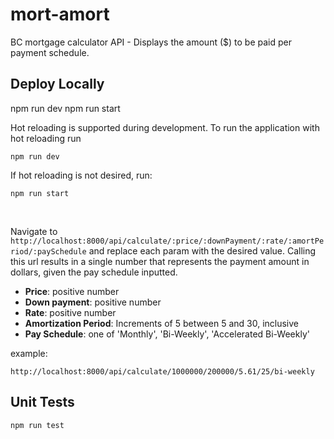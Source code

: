 # mort-amort
BC mortgage calculator API - Displays the amount ($) to be paid per payment schedule.

## Deploy Locally

npm run dev
npm run start

Hot reloading is supported during development. To run the application with hot reloading run 
```
npm run dev
```

If hot reloading is not desired, run:
```
npm run start
```
<br>

Navigate to `http://localhost:8000/api/calculate/:price/:downPayment/:rate/:amortPeriod/:paySchedule`
and replace each param with the desired value. Calling this url results in a single number that represents the payment amount in dollars, given the pay schedule inputted.

- __Price__: positive number
- __Down payment__: positive number
- __Rate__: positive number
- __Amortization Period__: Increments of 5 between 5 and 30, inclusive
- __Pay Schedule__: one of 'Monthly', 'Bi-Weekly', 'Accelerated Bi-Weekly'

example:
```
http://localhost:8000/api/calculate/1000000/200000/5.61/25/bi-weekly
```


## Unit Tests
```
npm run test
```